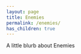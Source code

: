 ```yaml
---
layout: page
title: Enemies
permalink: /enemies/
has_children: true
---
```


A little blurb about Enemies